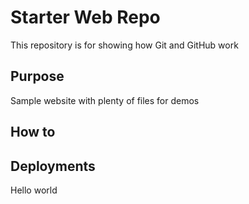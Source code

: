 
# Starter Web Repo

This repository is for showing how Git and GitHub work

## Purpose

Sample website with plenty of files for demos

## How to

## Deployments
Hello world
